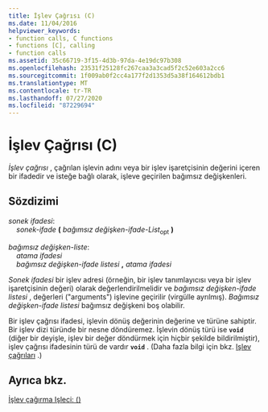 ```yaml
---
title: İşlev Çağrısı (C)
ms.date: 11/04/2016
helpviewer_keywords:
- function calls, C functions
- functions [C], calling
- function calls
ms.assetid: 35c66719-3f15-4d3b-97da-4e19dc97b308
ms.openlocfilehash: 23531f25128fc267caa3a3cad5f2c52e603a2cc6
ms.sourcegitcommit: 1f009ab0f2cc4a177f2d1353d5a38f164612bdb1
ms.translationtype: MT
ms.contentlocale: tr-TR
ms.lasthandoff: 07/27/2020
ms.locfileid: "87229694"
---
```

# <a name="function-call-c"></a>İşlev Çağrısı (C)

*İşlev çağrısı* , çağrılan işlevin adını veya bir işlev işaretçisinin değerini içeren bir ifadedir ve isteğe bağlı olarak, işleve geçirilen bağımsız değişkenleri.

## <a name="syntax"></a>Sözdizimi

*sonek ifadesi*:<br/>
&nbsp;&nbsp;&nbsp;&nbsp;*sonek-ifade*  **(**  *bağımsız değişken-ifade-List*<sub>opt</sub> **)**

*bağımsız değişken-liste*:<br/>
&nbsp;&nbsp;&nbsp;&nbsp;*atama ifadesi*<br/>
&nbsp;&nbsp;&nbsp;&nbsp;*bağımsız değişken-ifade listesi* **,** *atama ifadesi*

*Sonek ifadesi* bir işlev adresi (örneğin, bir işlev tanımlayıcısı veya bir işlev işaretçisinin değeri) olarak değerlendirilmelidir ve *bağımsız değişken-ifade listesi* , değerleri ("arguments") işlevine geçirilir (virgülle ayrılmış). *Bağımsız değişken-ifade listesi* bağımsız değişkeni boş olabilir.

Bir işlev çağrısı ifadesi, işlevin dönüş değerinin değerine ve türüne sahiptir. Bir işlev dizi türünde bir nesne döndüremez. İşlevin dönüş türü ise **`void`** (diğer bir deyişle, işlev bir değer döndürmek için hiçbir şekilde bildirilmiştir), işlev çağrısı ifadesinin türü de vardır **`void`** . (Daha fazla bilgi için bkz. [Işlev çağrıları](../c-language/function-calls.md) .)

## <a name="see-also"></a>Ayrıca bkz.

[İşlev çağırma Işleci: ()](../cpp/function-call-operator-parens.md)
